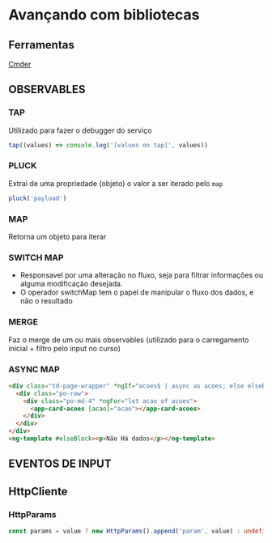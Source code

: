 # Avançando com bibliotecas

## Ferramentas

[Cmder](https://cmder.net/)

## OBSERVABLES

### TAP

Utilizado para fazer o debugger do serviço

```typescript
tap((values) => console.log('[values on tap]', values))
```

### PLUCK

Extraí de uma propriedade (objeto) o valor a ser iterado pelo `map`

```typescript
pluck('payload')
```

### MAP

Retorna um objeto para iterar

### SWITCH MAP

- Responsavel por uma alteração no fluxo, seja para filtrar informações ou alguma modificação desejada.
- O operador switchMap tem o papel de manipular o fluxo dos dados, e não o resultado

### MERGE

Faz o merge de um ou mais observables (utilizado para o carregamento inicial + filtro pelo input no curso)

### ASYNC MAP

```html
<div class="td-page-wrapper" *ngIf="acoes$ | async as acoes; else elseBlock">
  <div class="po-row">
    <div class="po-md-4" *ngFor="let acao of acoes">
      <app-card-acoes [acao]="acao"></app-card-acoes>
    </div>
  </div>
</div>
<ng-template #elseBlock><p>Não Há dados</p></ng-template>
```

## EVENTOS DE INPUT

## HttpCliente

### HttpParams

```typescript
const params = value ? new HttpParams().append('param', value) : undefined
```

